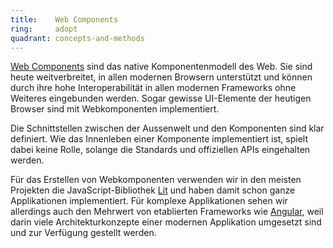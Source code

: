 ```yaml
---
title:    Web Components  
ring:     adopt  
quadrant: concepts-and-methods
---
```


[Web Components][web-components] sind das native Komponentenmodell des Web. Sie sind heute weitverbreitet, in allen
modernen Browsern unterstützt und können durch ihre hohe Interoperabilität in allen modernen Frameworks ohne Weiteres
eingebunden werden. Sogar gewisse UI-Elemente der heutigen Browser sind mit Webkomponenten implementiert.

Die Schnittstellen zwischen der Aussenwelt und den Komponenten sind klar definiert. Wie das Innenleben einer Komponente
implementiert ist, spielt dabei keine Rolle, solange die Standards und offiziellen APIs eingehalten werden.

Für das Erstellen von Webkomponenten verwenden wir in den meisten Projekten die JavaScript-Bibliothek [Lit][lit] und
haben damit schon ganze Applikationen implementiert. Für komplexe Applikationen sehen wir allerdings auch den Mehrwert
von etablierten Frameworks wie [Angular][angular], weil darin viele Architekturkonzepte einer modernen Applikation
umgesetzt sind und zur Verfügung gestellt werden.

[web-components]: https://webcomponents.today/
[lit]: /libraries-frameworks-and-languages/lit
[angular]: /libraries-frameworks-and-languages/angular
